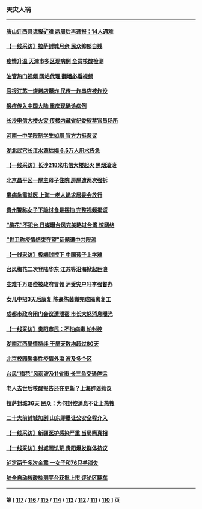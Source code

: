 ### 天灾人祸
---
#### [唐山迁西县谎报矿难 两周后再通报：14人遇难](../../pages/ncid280/n13827344.md?09180445) 
#### [【一线采访】拉萨封城月余 民众抑郁自残](../../pages/ncid280/n13827096.md?09180445) 
#### [疫情升温 天津市多区现病例 全员核酸检测](../../pages/ncid280/n13827063.md?09180445) 
#### [油管热门视频 网站代理 翻墙必看视频](http://209.222.30.114:81/youtube.html?09180445)
#### [官报江苏一烧烤店爆炸 民传一炸串店被炸没](../../pages/ncid280/n13827054.md?09180445) 
#### [猴痘传入中国大陆 重庆现确诊病例](../../pages/ncid280/n13826964.md?09180445) 
#### [长沙电信大楼火灾 传楼内藏省纪委软禁官员场所](../../pages/ncid280/n13826830.md?09180445) 
#### [河南一中学限制学生如厕 官方力挺惹议](../../pages/ncid280/n13826501.md?09180445) 
#### [湖北武穴长江水源枯竭 6.5万人用水告急](../../pages/ncid280/n13826446.md?09180445) 
#### [【一线采访】长沙218米电信大楼起火 黑烟滚滚](../../pages/ncid280/n13826437.md?09180445) 
#### [北京昌平区一屋主母子住院 房屋遭两次强拆](../../pages/ncid280/n13826388.md?09180445) 
#### [患病急需就医 上海一老人跪求居委会放行](../../pages/ncid280/n13826296.md?09180445) 
#### [贵州警称女子下跪讨食是摆拍 完整视频揭谎](../../pages/ncid280/n13826144.md?09180445) 
#### [“梅花”不犯台 日媒曝台风完美略过台湾 惊网络](../../pages/ncid280/n13825685.md?09180445) 
#### [“世卫称疫情结束在望”话题遭中共限流](../../pages/ncid280/n13825789.md?09180445) 
#### [【一线采访】极端封控下 中国孩子上学难](../../pages/ncid280/n13825645.md?09180445) 
#### [台风梅花二次登陆华东 江苏等沿海掀起巨浪](../../pages/ncid280/n13825356.md?09180445) 
#### [空难千万赔偿被政府冒领 沪受灾户吁李强督办](../../pages/ncid280/n13824933.md?09180445) 
#### [女儿中招3天后康复 陈豪陈茵媺完成隔离复工](../../pages/ncid280/n13825212.md?09180445) 
#### [成都市政府闭门会议遭泄密 市长大怒消息曝光](../../pages/ncid280/n13825158.md?09180445) 
#### [【一线采访】贵阳市民：不怕病毒 怕封控](../../pages/ncid280/n13824806.md?09180445) 
#### [湖南江西旱情持续 干旱天数均超过60天](../../pages/ncid280/n13824875.md?09180445) 
#### [北京校园聚集性疫情外溢 波及多个区](../../pages/ncid280/n13824535.md?09180445) 
#### [台风“梅花”风雨波及11省市 长三角交通停运](../../pages/ncid280/n13824511.md?09180445) 
#### [老人去世后核酸报告还在更新？上海辟谣惹议](../../pages/ncid280/n13824106.md?09180445) 
#### [拉萨封城36天 民众：为何封控消息不让上热搜](../../pages/ncid280/n13824404.md?09180445) 
#### [二十大前封城加剧 山东即墨让公安全程介入](../../pages/ncid280/n13824364.md?09180445) 
#### [【一线采访】新疆医护感染严重 当局瞒真相](../../pages/ncid280/n13823954.md?09180445) 
#### [【一线采访】封城闹饥荒 贵阳爆发群体抗议](../../pages/ncid280/n13824007.md?09180445) 
#### [泸定两千多次余震 一女子和76只羊消失](../../pages/ncid280/n13824005.md?09180445) 
#### [陆全自动核酸检测平台获批上市 评论区翻车](../../pages/ncid280/n13823962.md?09180445) 

---
#### 第 [ [117](./117.md?09180445) / [116](./116.md?09180445) / [115](./115.md?09180445) / [114](./114.md?09180445) / [113](./113.md?09180445) / [112](./112.md?09180445) / [111](./111.md?09180445) / [110](./110.md?09180445) ] 页
